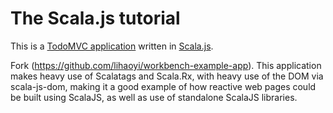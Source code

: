 # The Scala.js tutorial

This is a [TodoMVC application](http://todomvc.com/) written in [Scala.js](http://www.scala-js.org/).

Fork (https://github.com/lihaoyi/workbench-example-app).
This application makes heavy use of Scalatags and Scala.Rx, with heavy use of the DOM via scala-js-dom, making it a good example of how reactive web pages could be built using ScalaJS, as well as use of standalone ScalaJS libraries.